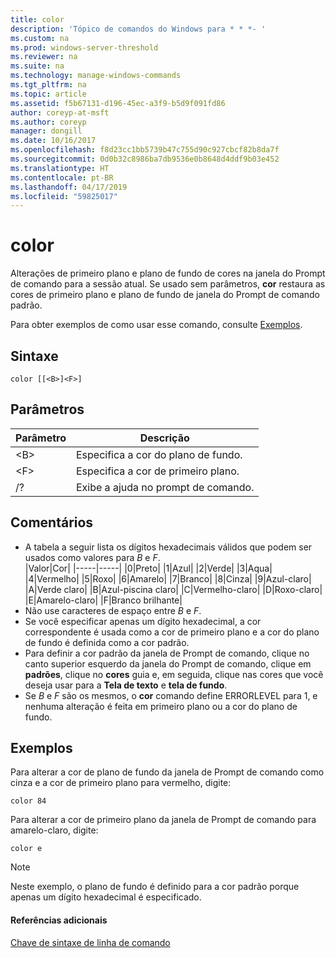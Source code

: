 ```yaml
---
title: color
description: 'Tópico de comandos do Windows para * * *- '
ms.custom: na
ms.prod: windows-server-threshold
ms.reviewer: na
ms.suite: na
ms.technology: manage-windows-commands
ms.tgt_pltfrm: na
ms.topic: article
ms.assetid: f5b67131-d196-45ec-a3f9-b5d9f091fd86
author: coreyp-at-msft
ms.author: coreyp
manager: dongill
ms.date: 10/16/2017
ms.openlocfilehash: f8d23cc1bb5739b47c755d90c927cbcf82b8da7f
ms.sourcegitcommit: 0d0b32c8986ba7db9536e0b8648d4ddf9b03e452
ms.translationtype: HT
ms.contentlocale: pt-BR
ms.lasthandoff: 04/17/2019
ms.locfileid: "59825017"
---
```

# <a name="color"></a>color



Alterações de primeiro plano e plano de fundo de cores na janela do Prompt de comando para a sessão atual. Se usado sem parâmetros, **cor** restaura as cores de primeiro plano e plano de fundo de janela do Prompt de comando padrão.

Para obter exemplos de como usar esse comando, consulte [Exemplos](#BKMK_examples).

## <a name="syntax"></a>Sintaxe

```
color [[<B>]<F>]
```

## <a name="parameters"></a>Parâmetros

|Parâmetro|Descrição|
|---------|-----------|
|\<B>|Especifica a cor do plano de fundo.|
|\<F>|Especifica a cor de primeiro plano.|
|/?|Exibe a ajuda no prompt de comando.|

## <a name="remarks"></a>Comentários

-   A tabela a seguir lista os dígitos hexadecimais válidos que podem ser usados como valores para *B* e *F*.   
    |Valor|Cor|
    |-----|-----|
    |0|Preto|
    |1|Azul|
    |2|Verde|
    |3|Aqua|
    |4|Vermelho|
    |5|Roxo|
    |6|Amarelo|
    |7|Branco|
    |8|Cinza|
    |9|Azul-claro|
    |A|Verde claro|
    |B|Azul-piscina claro|
    |C|Vermelho-claro|
    |D|Roxo-claro|
    |E|Amarelo-claro|
    |F|Branco brilhante|
-   Não use caracteres de espaço entre *B* e *F*.
-   Se você especificar apenas um dígito hexadecimal, a cor correspondente é usada como a cor de primeiro plano e a cor do plano de fundo é definida como a cor padrão.
-   Para definir a cor padrão da janela de Prompt de comando, clique no canto superior esquerdo da janela do Prompt de comando, clique em **padrões**, clique no **cores** guia e, em seguida, clique nas cores que você deseja usar para a  **Tela de texto** e **tela de fundo**.
-   Se *B* e *F* são os mesmos, o **cor** comando define ERRORLEVEL para 1, e nenhuma alteração é feita em primeiro plano ou a cor do plano de fundo.

## <a name="BKMK_examples"></a>Exemplos

Para alterar a cor de plano de fundo da janela de Prompt de comando como cinza e a cor de primeiro plano para vermelho, digite:
```
color 84
```
Para alterar a cor de primeiro plano da janela de Prompt de comando para amarelo-claro, digite:
```
color e
```

> [!NOTE]
> Neste exemplo, o plano de fundo é definido para a cor padrão porque apenas um dígito hexadecimal é especificado.

#### <a name="additional-references"></a>Referências adicionais

[Chave de sintaxe de linha de comando](command-line-syntax-key.md)